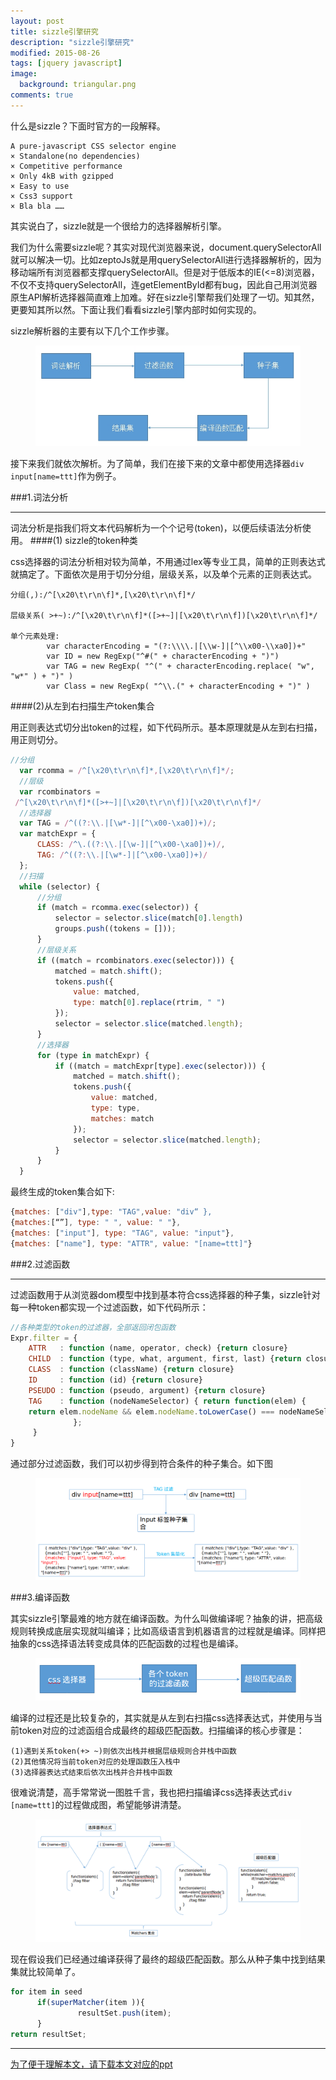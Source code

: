 ```yaml
---
layout: post
title: sizzle引擎研究
description: "sizzle引擎研究"
modified: 2015-08-26
tags: [jquery javascript]
image:
  background: triangular.png
comments: true
---
```


什么是sizzle？下面时官方的一段解释。

```
A pure-javascript CSS selector engine
× Standalone(no dependencies)
× Competitive performance
× Only 4kB with gzipped
× Easy to use
× Css3 support
× Bla bla ……
```

其实说白了，sizzle就是一个很给力的选择器解析引擎。

我们为什么需要sizzle呢？其实对现代浏览器来说，document.querySelectorAll就可以解决一切。比如zeptoJs就是用querySelectorAll进行选择器解析的，因为移动端所有浏览器都支撑querySelectorAll。但是对于低版本的IE(<=8)浏览器，不仅不支持querySelectorAll，连getElementById都有bug，因此自己用浏览器原生API解析选择器简直难上加难。好在sizzle引擎帮我们处理了一切。知其然，更要知其所以然。下面让我们看看sizzle引擎内部时如何实现的。

sizzle解析器的主要有以下几个工作步骤。

<figure>
		<img src="/images/sizzle-step.jpg"/>
</figure>

接下来我们就依次解析。为了简单，我们在接下来的文章中都使用选择器`div input[name=ttt]`作为例子。

###1.词法分析

---

词法分析是指我们将文本代码解析为一个个记号(token)，以便后续语法分析使用。
####(1) sizzle的token种类

css选择器的词法分析相对较为简单，不用通过lex等专业工具，简单的正则表达式就搞定了。下面依次是用于切分分组，层级关系，以及单个元素的正则表达式。

```
分组(,):/^[\x20\t\r\n\f]*,[\x20\t\r\n\f]*/

层级关系( >+~):/^[\x20\t\r\n\f]*([>+~]|[\x20\t\r\n\f])[\x20\t\r\n\f]*/

单个元素处理:
		var characterEncoding = "(?:\\\\.|[\\w-]|[^\\x00-\\xa0])+"
        var ID = new RegExp("^#(" + characterEncoding + ")")
        var TAG = new RegExp( "^(" + characterEncoding.replace( "w", "w*" ) + ")" )
        var Class = new RegExp( "^\\.(" + characterEncoding + ")" )
```


####(2)从左到右扫描生产token集合

用正则表达式切分出token的过程，如下代码所示。基本原理就是从左到右扫描，用正则切分。

``` javascript
//分组
  var rcomma = /^[\x20\t\r\n\f]*,[\x20\t\r\n\f]*/;
  //层级
  var rcombinators =           
 /^[\x20\t\r\n\f]*([>+~]|[\x20\t\r\n\f])[\x20\t\r\n\f]*/
  //选择器
  var TAG = /^((?:\\.|[\w*-]|[^\x00-\xa0])+)/;
  var matchExpr = {
      CLASS: /^\.((?:\\.|[\w-]|[^\x00-\xa0])+)/,
      TAG: /^((?:\\.|[\w*-]|[^\x00-\xa0])+)/
  };
  //扫描
  while (selector) {
      //分组
      if (match = rcomma.exec(selector)) {
          selector = selector.slice(match[0].length)
          groups.push((tokens = []));
      }
      //层级关系
      if ((match = rcombinators.exec(selector))) {
          matched = match.shift();
          tokens.push({
              value: matched,
              type: match[0].replace(rtrim, " ")
          });
          selector = selector.slice(matched.length);
      }
      //选择器
      for (type in matchExpr) {
          if ((match = matchExpr[type].exec(selector))) {
              matched = match.shift();
              tokens.push({
                  value: matched,
                  type: type,
                  matches: match
              });
              selector = selector.slice(matched.length);
          }
      }
  }
```

最终生成的token集合如下:

``` javascript
{matches: ["div"],type: "TAG",value: "div“ }, 
{matches:[“”], type: " ", value: " "},
{matches: ["input"], type: "TAG", value: "input"}, 
{matches: ["name"], type: "ATTR", value: "[name=ttt]"}
```

###2.过滤函数

---

过滤函数用于从浏览器dom模型中找到基本符合css选择器的种子集，sizzle针对每一种token都实现一个过滤函数，如下代码所示：

``` javascript
//各种类型的token的过滤器，全部返回闭包函数
Expr.filter = {
    ATTR   : function (name, operator, check) {return closure}
    CHILD  : function (type, what, argument, first, last) {return closure}
    CLASS  : function (className) {return closure}
    ID     : function (id) {return closure}
    PSEUDO : function (pseudo, argument) {return closure}
    TAG    : function (nodeNameSelector) { return function(elem) {
	return elem.nodeName && elem.nodeName.toLowerCase() === nodeNameSelector;
              };
     }
}
```

通过部分过滤函数，我们可以初步得到符合条件的种子集合。如下图

<figure>
		<img src="/images/sizzle-seed.png"/>
</figure>


###3.编译函数

其实sizzle引擎最难的地方就在编译函数。为什么叫做编译呢？抽象的讲，把高级规则转换成底层实现就叫编译；比如高级语言到机器语言的过程就是编译。同样把抽象的css选择语法转变成具体的匹配函数的过程也是编译。
<figure>
		<img src="/images/sizzle-compile-step.png"/>
</figure>

编译的过程还是比较复杂的，其实就是从左到右扫描css选择表达式，并使用与当前token对应的过滤函组合成最终的超级匹配函数。扫描编译的核心步骤是：

```
(1)遇到关系token(+> ~)则依次出栈并根据层级规则合并栈中函数
(2)其他情况将当前token对应的处理函数压入栈中
(3)选择器表达式结束后依次出栈并合并栈中函数
```

很难说清楚，高手常常说一图胜千言，我也把扫描编译css选择表达式`div [name=ttt]`的过程做成图，希望能够讲清楚。

<figure>
		<img src="/images/sizzle-compile-process.png"/>
</figure>

现在假设我们已经通过编译获得了最终的超级匹配函数。那么从种子集中找到结果集就比较简单了。

``` javascript
for item in seed
      if(superMatcher(item )){
               resultSet.push(item);
      }
return resultSet;
```

---
[为了便于理解本文，请下载本文对应的ppt](/download/sizzle-presentation.pptx)

